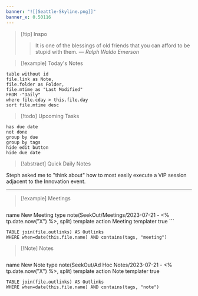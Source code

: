 ```yaml
---
banner: "![[Seattle-Skyline.png]]"
banner_x: 0.50116
---
```


> [!tip] Inspo
> > It is one of the blessings of old friends that you can afford to be stupid with them.
> — <cite>Ralph Waldo Emerson</cite>


> [!example] Today's Notes
```dataview
table without id
file.link as Note,
file.folder as Folder,
file.mtime as "Last Modified"
FROM -"Daily"
where file.cday > this.file.day
sort file.mtime desc
```

> [!todo] Upcoming Tasks

```tasks
has due date
not done
group by due
group by tags
hide edit button
hide due date
```

> [!abstract] Quick Daily Notes

Steph asked me to "think about" how to most easily execute a VIP session adjacent to the Innovation event.


---

> [!example] Meetings
>  ```button
name New Meeting
type note(SeekOut/Meetings/2023-07-21 - <% tp.date.now("X") %>, split) template
action Meeting
templater true ```

```dataview
TABLE join(file.outlinks) AS Outlinks
WHERE when=date(this.file.name) AND contains(tags, "meeting")
```

> [!Note]  Notes
> ```button
name New Note
type note(SeekOut/Ad Hoc Notes/2023-07-21 - <% tp.date.now("X") %>, split) template
action Note
templater true
```dataview
TABLE join(file.outlinks) AS Outlinks
WHERE when=date(this.file.name) AND contains(tags, "note")
```

​
